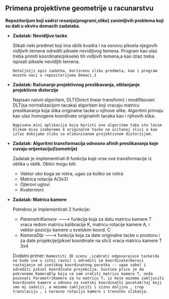 ## Primena projektivne geometrije u racunarstvu

**Repozitorijum koji sadrzi resanja(programi,slike) zanimljivih problema koji su dati u okviru domacih zadataka.**


- **Zadatak: Nevidljive tacke**

    Slikati neki predmet koji ima oblik kvadra i na osnovu piksela njegovih vidljivih temena odrediti piksele nevidljivog temena.
    Program kao ulaz treba primiti koordinate(piksele) tih vidljivih temena,a kao izlaz treba ispisati piksele nevidljih temena.
    
    `Detaljniji opis zadatka, koriscenu sliku predmeta, kao i program mozete naci u repozitorijumu Domaci_1`
    
- **Zadatak:  Računanje projektivnog preslikavanja, otklanjanje projektivne distorzije**

    Napisan naivni algoritam, DLT(Direct linear transform) i modifikovani DLT(sa normalizacijom tacaka) algoritam koji vracaju matricu
    preslikavanja koja slika originalne tacke u njihove slike. Algoritmi primaju kao ulaz homogene koordinate originalnih tacaka kao i njihovih slika.
    
    `Napisana mini aplikacija koja koristi ove algoritme tako sto levim klikom misa izaberemo 4 originalne tacke na ucitanoj slici a kao izlaz dobijamo
    sliku sa eliminisanom projektivnom distorzijom.`

- **Zadatak: Algoritmi transformacija odnosno afinih preslikavanja koje cuvaju orijentaciju(Izometrije)**

    Zadatak je implementirati 6 funkcija koje vrse ove transformacije iz oblika u oblik. Oblici mogu biti: 
    
    - Vektor oko koga se rotira, ugao za koliko se rotira
    - Matrica rotacije A(3x3)
    - Ojlerovi uglovi 
    - Kvaternioni

- **Zadatak: Matrica kamere**
   
   Potrebno je implementirati 2 funkcije:
   - *ParametriKamere* ---> funkcija koja za datu matricu kamere T vraca redom matricu kalibracije K, matricu rotacije kamere A, i vektor-poziciju kamere u svetskim koord. C
   - *KameraDlp*  ---> funkcija koja za date originalne tacke u prostoru i za date projekcije(piksel koordinate na slici) vraca matricu kamere T 3x4 
    
   Dodatni primer: `Namestiti 3D scenu ,izabrati odgovarajuce tacke(da ne bude sve u istoj ravni) i odrediti im koordinate(mereci rastojanje od svetskog koordinatnog pocetka -- ugao sobe) i odrediti piksel koordinate projekcija. Sustina price je da pokrenemo KameraDlp koja ce nam vratiti matricu kamere T, onda pozovati ParametriKamere za tu matricu T, iz koje mozemo zakljuciti koordinate kamere u odnosu na svetski koordinatni pocetak(taj koji smo mi zadali), a mozemo zakljuciti i ziznu daljinu , crop translaciju , i naravno rotaciju kamere i trenutku slikanja.`
